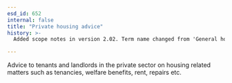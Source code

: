 ```yaml
---
esd_id: 652
internal: false
title: "Private housing advice"
history: >-
  Added scope notes in version 2.02. Term name changed from 'General housing information and advice' to 'Housing - general information and advice' in version 3.00. Name changed to 'Private housing advice' in version 4.00.

---
```


Advice to tenants and landlords in the private sector on housing related matters such as tenancies, welfare benefits, rent, repairs etc.

